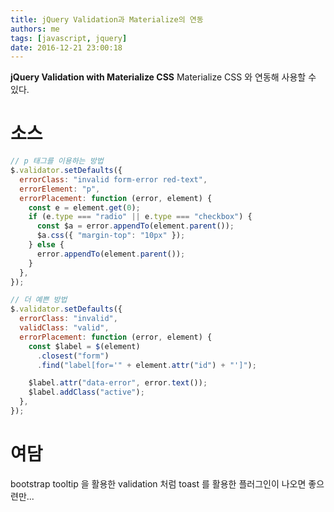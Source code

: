 ```yaml
---
title: jQuery Validation과 Materialize의 연동
authors: me
tags: [javascript, jquery]
date: 2016-12-21 23:00:18
---
```


**jQuery Validation with Materialize CSS**
Materialize CSS 와 연동해 사용할 수 있다.

# 소스

```js
// p 태그를 이용하는 방법
$.validator.setDefaults({
  errorClass: "invalid form-error red-text",
  errorElement: "p",
  errorPlacement: function (error, element) {
    const e = element.get(0);
    if (e.type === "radio" || e.type === "checkbox") {
      const $a = error.appendTo(element.parent());
      $a.css({ "margin-top": "10px" });
    } else {
      error.appendTo(element.parent());
    }
  },
});

// 더 예쁜 방법
$.validator.setDefaults({
  errorClass: "invalid",
  validClass: "valid",
  errorPlacement: function (error, element) {
    const $label = $(element)
      .closest("form")
      .find("label[for='" + element.attr("id") + "']");

    $label.attr("data-error", error.text());
    $label.addClass("active");
  },
});
```

# 여담

bootstrap tooltip 을 활용한 validation 처럼 toast 를 활용한 플러그인이 나오면 좋으련만...

